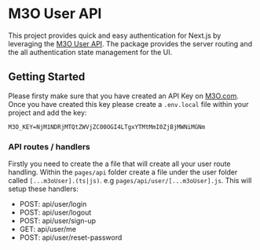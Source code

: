 # M3O User API

This project provides quick and easy authentication for Next.js by leveraging the [M3O User API](https://m3o.com/user). The package provides the server routing and the all authentication state management for the UI.

## Getting Started

Please firsty make sure that you have created an API Key on [M3O.com](https://m3o.com). Once you have created this key please create a `.env.local` file within your project and add the key:

`M3O_KEY=NjM1NDRjMTQtZWVjZC00OGI4LTgxYTMtMmI0ZjBjMWNiMGNm`

### API routes / handlers

Firstly you need to create the a file that will create all your user route handling. Within the `pages/api` folder create a file under the user folder called `[...m3oUser].(ts|js)`. e.g `pages/api/user/[...m3oUser].js`. This will setup these handlers:

- POST: api/user/login
- POST: api/user/logout
- POST: api/user/sign-up
- GET: api/user/me
- POST: api/user/reset-password
